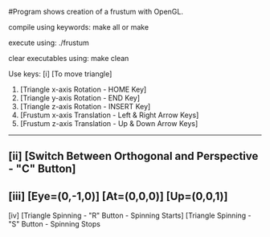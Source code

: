 #Program shows creation of a frustum with OpenGL.

compile using keywords:
make all or make

execute using:
./frustum

clear executables using:
make clean

Use keys:
[i] [To move triangle]
1) [Triangle x-axis Rotation - HOME Key]
2) [Triangle y-axis Rotation - END Key]
3) [Triangle z-axis Rotation - INSERT Key]
4) [Frustum x-axis Translation - Left & Right Arrow Keys]
5) [Frustum z-axis Translation - Up & Down Arrow Keys]
--------------
[ii] [Switch Between Orthogonal and Perspective - "C" Button]
--------------
[iii] [Eye=(0,-1,0)] [At=(0,0,0)] [Up=(0,0,1)]
--------------
[iv] [Triangle Spinning - "R" Button - Spinning Starts]
     [Triangle Spinning - "S" Button - Spinning Stops

